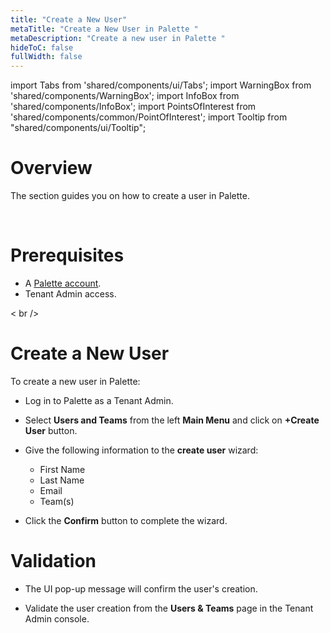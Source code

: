 ```yaml
---
title: "Create a New User"
metaTitle: "Create a New User in Palette "
metaDescription: "Create a new user in Palette "
hideToC: false
fullWidth: false
---
```


import Tabs from 'shared/components/ui/Tabs';
import WarningBox from 'shared/components/WarningBox';
import InfoBox from 'shared/components/InfoBox';
import PointsOfInterest from 'shared/components/common/PointOfInterest';
import Tooltip from "shared/components/ui/Tooltip";



# Overview

The section guides you on how to create a user in Palette.

<br />

# Prerequisites 

- A [Palette account](https://console.spectrocloud.com).
- Tenant Admin access.

< br />

# Create a New User

To create a new user in Palette:

* Log in to Palette as a Tenant Admin.


* Select **Users and Teams** from the left **Main Menu** and click on **+Create User** button.


* Give the following information to the  **create user** wizard:
   * First Name
   * Last Name
   * Email
   * Team(s) 


* Click the **Confirm** button to complete the wizard.
  

# Validation

* The UI pop-up message will confirm the user's creation.


* Validate the user creation from the **Users & Teams** page in the Tenant Admin console.
